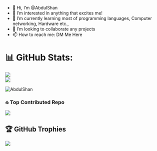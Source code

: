 - 👋 Hi, I’m @AbdulShan
- 👀 I’m interested in anything that excites me! 
- 🌱 I’m currently learning most of programming languages, Computer networking, Hardware etc.,
- 💞️ I’m looking to collaborate any projects
- 📫 How to reach me: DM Me Here

# 📊 GitHub Stats:
![](https://github-readme-stats.vercel.app/api?username=AbdulShan&theme=chartreuse-dark&hide_border=false)<br/>
![](https://github-readme-streak-stats.herokuapp.com/?user=AbdulShan&theme=chartreuse-dark&hide_border=false)<br/>

<p><img align="center" src="https://github-readme-stats.vercel.app/api/top-langs?username=AbdulShan&show_icons=true&locale=en&layout=compact&theme=&theme=chartreuse-dark&hide_border=false" alt="AbdulShan" /></p>


### 🔝 Top Contributed Repo
![](https://github-contributor-stats.vercel.app/api?username=AbdulShan&limit=5&theme=chartreuse-dark&combine_all_yearly_contributions=true)


## 🏆 GitHub Trophies
![](https://github-profile-trophy.vercel.app/?username=AbdulShan&theme=chartreuse-dark&no-frame=false&no-bg=true&margin-w=4)
